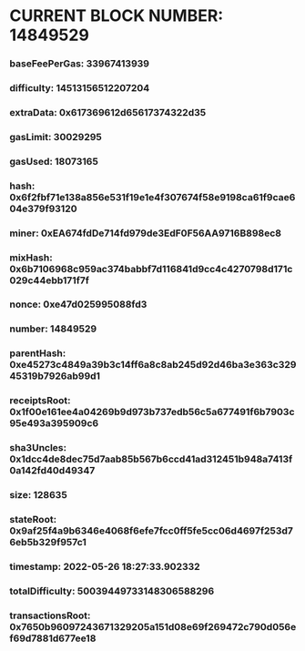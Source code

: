 # CURRENT BLOCK NUMBER: 14849529

### baseFeePerGas: 33967413939
### difficulty: 14513156512207204
### extraData: 0x617369612d65617374322d35
### gasLimit: 30029295
### gasUsed: 18073165
### hash: 0x6f2fbf71e138a856e531f19e1e4f307674f58e9198ca61f9cae604e379f93120
### miner: 0xEA674fdDe714fd979de3EdF0F56AA9716B898ec8
### mixHash: 0x6b7106968c959ac374babbf7d116841d9cc4c4270798d171c029c44ebb171f7f
### nonce: 0xe47d025995088fd3
### number: 14849529
### parentHash: 0xe45273c4849a39b3c14ff6a8c8ab245d92d46ba3e363c32945319b7926ab99d1
### receiptsRoot: 0x1f00e161ee4a04269b9d973b737edb56c5a677491f6b7903c95e493a395909c6
### sha3Uncles: 0x1dcc4de8dec75d7aab85b567b6ccd41ad312451b948a7413f0a142fd40d49347
### size: 128635
### stateRoot: 0x9af25f4a9b6346e4068f6efe7fcc0ff5fe5cc06d4697f253d76eb5b329f957c1
### timestamp: 2022-05-26 18:27:33.902332
### totalDifficulty: 50039449733148306588296
### transactionsRoot: 0x7650b96097243671329205a151d08e69f269472c790d056ef69d7881d677ee18
